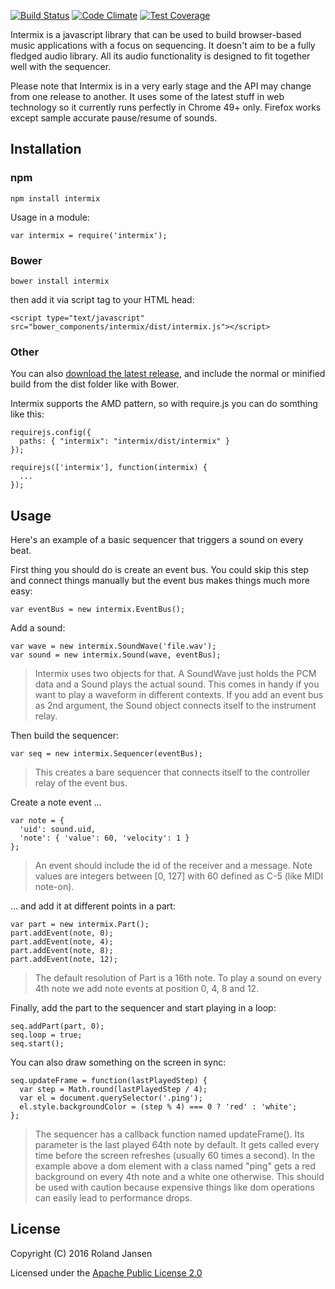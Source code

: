 [![Build Status](https://travis-ci.org/RolandJansen/intermix.js.svg?branch=master)](https://travis-ci.org/RolandJansen/intermix.js)
[![Code Climate](https://codeclimate.com/github/RolandJansen/intermix.js/badges/gpa.svg)](https://codeclimate.com/github/RolandJansen/intermix.js)
[![Test Coverage](https://codeclimate.com/github/RolandJansen/intermix.js/badges/coverage.svg)](https://codeclimate.com/github/RolandJansen/intermix.js/coverage)

Intermix is a javascript library that can be used to build browser-based music applications with a focus on sequencing. It doesn't aim to be a fully fledged audio library. All its audio functionality is designed to fit together well with the sequencer.

Please note that Intermix is in a very early stage and the API may change from one release to another. It uses some of the latest stuff in web technology so it currently runs perfectly in Chrome 49+ only. Firefox works except sample accurate pause/resume of sounds.

## Installation
### npm

    npm install intermix

Usage in a module:

    var intermix = require('intermix');

### Bower

    bower install intermix

then add it via script tag to your HTML head:

    <script type="text/javascript" src="bower_components/intermix/dist/intermix.js"></script>

### Other
You can also [download the latest release](https://github.com/RolandJansen/intermix.js/releases), and include the normal
 or minified build from the dist folder like with Bower.

Intermix supports the AMD pattern, so with require.js you can do somthing like this:

    requirejs.config({
      paths: { "intermix": "intermix/dist/intermix" }
    });

    requirejs(['intermix'], function(intermix) {
      ...
    });

## Usage

Here's an example of a basic sequencer that triggers a sound on every beat.

First thing you should do is create an event bus. You could skip this step and
connect things manually but the event bus makes things much more easy:

    var eventBus = new intermix.EventBus();

Add a sound:

    var wave = new intermix.SoundWave('file.wav');
    var sound = new intermix.Sound(wave, eventBus);

> Intermix uses two objects for that. A SoundWave just holds the PCM data and a Sound plays the actual sound. This comes in handy if you want to play a waveform in different contexts.
If you add an event bus as 2nd argument, the Sound object connects itself to the
instrument relay.

Then build the sequencer:

    var seq = new intermix.Sequencer(eventBus);

>This creates a bare sequencer that connects itself to the controller relay of
the event bus.

Create a note event ...

    var note = {
      'uid': sound.uid,
      'note': { 'value': 60, 'velocity': 1 }
    };

> An event should include the id of the receiver and a message. Note values
are integers between [0, 127] with 60 defined as C-5 (like MIDI note-on).

... and add it at different points in a part:

    var part = new intermix.Part();
    part.addEvent(note, 0);
    part.addEvent(note, 4);
    part.addEvent(note, 8);
    part.addEvent(note, 12);

> The default resolution of Part is a 16th note. To play a sound on every 4th note we add note events at position 0, 4, 8 and 12.

Finally, add the part to the sequencer and start playing in a loop:

    seq.addPart(part, 0);
    seq.loop = true;
    seq.start();


You can also draw something on the screen in sync:

    seq.updateFrame = function(lastPlayedStep) {
      var step = Math.round(lastPlayedStep / 4);
      var el = document.querySelector('.ping');
      el.style.backgroundColor = (step % 4) === 0 ? 'red' : 'white';
    };

> The sequencer has a callback function named updateFrame(). Its parameter is the last played 64th note by default. It gets called every time before the screen refreshes (usually 60 times a second). In the example above a dom element with a class named "ping" gets a red background on every 4th note and a white one otherwise. This should be used with caution because expensive things like dom operations can easily lead to performance drops.

## License
Copyright (C) 2016 Roland Jansen

Licensed under the [Apache Public License 2.0](http://www.apache.org/licenses/LICENSE-2.0)

